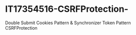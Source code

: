 # IT17354516-CSRFProtection-
Double Submit Cookies Pattern &amp; Synchronizer Token Pattern CSRFProtection
